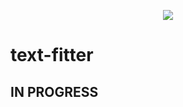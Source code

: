 <p align="center">
<img src="https://cdn.rawgit.com/salomonelli/text-fitter/801cc351/logo-readme.png"/>
</p>

# text-fitter


## IN PROGRESS
